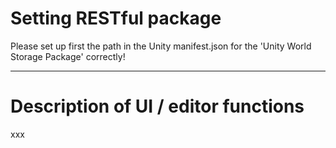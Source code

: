 # Setting RESTful package

Please set up first the path in the Unity manifest.json for the 'Unity World Storage Package' correctly!

---

# Description of UI / editor functions

xxx

